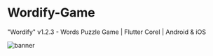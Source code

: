 # Wordify-Game
"Wordify" v1.2.3 - Words Puzzle Game | Flutter CoreI | Android &amp; iOS


![banner](https://user-images.githubusercontent.com/80895946/207557460-084da044-9df5-4c01-a169-7be9fe035bc9.png)
